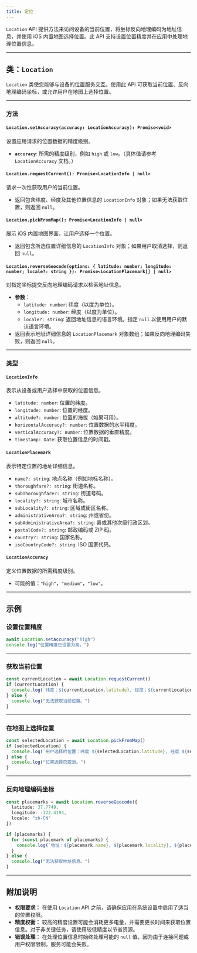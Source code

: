 ```yaml
---
title: 定位
---
```

`Location` API 提供方法来访问设备的当前位置，将坐标反向地理编码为地址信息，并使用 iOS 内置地图选择位置。此 API 支持设置位置精度并在应用中处理地理位置信息。

---

## 类：`Location`

`Location` 类使您能够与设备的位置服务交互。使用此 API 可获取当前位置、反向地理编码坐标，或允许用户在地图上选择位置。

---

### 方法

#### **`Location.setAccuracy(accuracy: LocationAccuracy): Promise<void>`**  
设置应用请求的位置数据的精度级别。  
- **`accuracy`**: 所需的精度级别，例如 `high` 或 `low`。（具体值请参考 `LocationAccuracy` 文档。）

#### **`Location.requestCurrent(): Promise<LocationInfo | null>`**  
请求一次性获取用户的当前位置。  
- 返回包含纬度、经度及其他位置信息的 `LocationInfo` 对象；如果无法获取位置，则返回 `null`。

#### **`Location.pickFromMap(): Promise<LocationInfo | null>`**  
展示 iOS 内置地图界面，让用户选择一个位置。  
- 返回包含所选位置详细信息的 `LocationInfo` 对象；如果用户取消选择，则返回 `null`。

#### **`Location.reverseGeocode(options: { latitude: number; longitude: number; locale?: string }): Promise<LocationPlacemark[] | null>`**  
对指定坐标提交反向地理编码请求以检索地址信息。  
- **参数**：
  - `latitude: number`: 纬度（以度为单位）。
  - `longitude: number`: 经度（以度为单位）。
  - `locale?: string`: 返回地址信息的语言环境。指定 `null` 以使用用户的默认语言环境。  
- 返回表示地址详细信息的 `LocationPlacemark` 对象数组；如果反向地理编码失败，则返回 `null`。

---

### 类型

#### **`LocationInfo`**
表示从设备或用户选择中获取的位置信息。  
- `latitude: number`: 位置的纬度。
- `longitude: number`: 位置的经度。
- `altitude?: number`: 位置的海拔（如果可用）。
- `horizontalAccuracy?: number`: 位置数据的水平精度。
- `verticalAccuracy?: number`: 位置数据的垂直精度。
- `timestamp: Date`: 获取位置信息的时间戳。

#### **`LocationPlacemark`**
表示特定位置的地址详细信息。  
- `name?: string`: 地点名称（例如地标名称）。
- `thoroughfare?: string`: 街道名称。
- `subThoroughfare?: string`: 街道号码。
- `locality?: string`: 城市名称。
- `subLocality?: string`: 区域或街区名称。
- `administrativeArea?: string`: 州或省份。
- `subAdministrativeArea?: string`: 县或其他次级行政区划。
- `postalCode?: string`: 邮政编码或 ZIP 码。
- `country?: string`: 国家名称。
- `isoCountryCode?: string`: ISO 国家代码。

#### **`LocationAccuracy`**
定义位置数据的所需精度级别。  
- 可能的值：`"high"`，`"medium"`，`"low"`。

---

## 示例

### 设置位置精度
```ts
await Location.setAccuracy("high")
console.log("位置精度已设置为高。")
```

---

### 获取当前位置
```ts
const currentLocation = await Location.requestCurrent()
if (currentLocation) {
  console.log(`纬度：${currentLocation.latitude}, 经度：${currentLocation.longitude}`)
} else {
  console.log("无法获取当前位置。")
}
```

---

### 在地图上选择位置
```ts
const selectedLocation = await Location.pickFromMap()
if (selectedLocation) {
  console.log(`用户选择的位置：纬度 ${selectedLocation.latitude}, 经度 ${selectedLocation.longitude}`)
} else {
  console.log("位置选择已取消。")
}
```

---

### 反向地理编码坐标
```ts
const placemarks = await Location.reverseGeocode({
  latitude: 37.7749,
  longitude: -122.4194,
  locale: "zh-CN"
})

if (placemarks) {
  for (const placemark of placemarks) {
    console.log(`地址：${placemark.name}, ${placemark.locality}, ${placemark.country}`)
  }
} else {
  console.log("无法获取地址信息。")
}
```

---

## 附加说明

- **权限要求：** 在使用 `Location` API 之前，请确保应用在系统设置中启用了适当的位置权限。  
- **精度权衡：** 较高的精度设置可能会消耗更多电量，并需要更长时间来获取位置信息。对于非关键任务，请使用较低精度以节省资源。  
- **错误处理：** 在处理位置信息时始终处理可能的 `null` 值，因为由于连接问题或用户权限限制，服务可能会失败。  